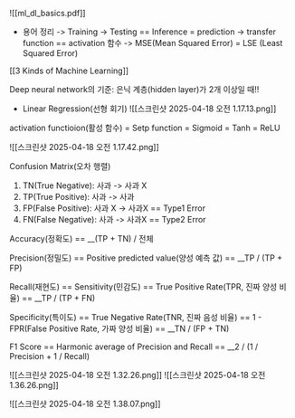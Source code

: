 ![[ml_dl_basics.pdf]]


- 용어 정리
-> Training
-> Testing == Inference = prediction
-> transfer function == activation 함수
-> MSE(Mean Squared Error) = LSE (Least Squared Error)

[[3 Kinds of Machine Learning]]

Deep neural network의 기준: 은닉 계층(hidden layer)가 2개 이상일 때!!

- Linear Regression(선형 회기)
![[스크린샷 2025-04-18 오전 1.17.13.png]]

activation functioion(활성 함수)
= Setp function
= Sigmoid
= Tanh
= ReLU

![[스크린샷 2025-04-18 오전 1.17.42.png]]

Confusion Matrix(오차 행렬)
1. TN(True Negative): 사과 -> 사과 X
2. TP(True Positive): 사과 -> 사과
3. FP(False Positive): 사과 X -> 사과X
		== Type1 Error
4. FN(False Negative): 사과 -> 사과X
		== Type2 Error

Accuracy(정확도)
	== __(TP + TN) / 전체

Precision(정밀도)
	== Positive predicted value(양성 예측 값)
	== __TP / (TP + FP)
	
Recall(재현도)
	== Sensitivity(민감도)
	== True Positive Rate(TPR, 진짜 양성 비율)
	== __TP / (TP + FN)
	 
Specificity(특이도)
	== True Negative Rate(TNR, 진짜 음성 비율)
	== 1 - FPR(False Positive Rate, 가짜 양성 비율)
	== __TN / (FP + TN)

F1 Score 
	== Harmonic average of Precision and Recall
	== __2 / (1 / Precision + 1 / Recall)

![[스크린샷 2025-04-18 오전 1.32.26.png]]
![[스크린샷 2025-04-18 오전 1.36.26.png]]

![[스크린샷 2025-04-18 오전 1.38.07.png]]